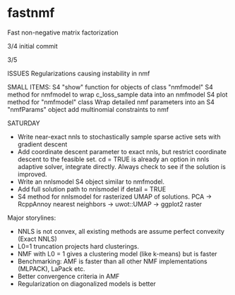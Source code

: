 # fastnmf
Fast non-negative matrix factorization

3/4 initial commit

3/5 

ISSUES
Regularizations causing instability in nmf

SMALL ITEMS:
S4 "show" function for objects of class "nmfmodel"
S4 method for nmfmodel to wrap c_loss_sample data into an nmfmodel
S4 plot method for "nmfmodel" class
Wrap detailed nmf parameters into an S4 "nmfParams" object
add multinomial constraints to nmf

SATURDAY
- Write near-exact nnls to stochastically sample sparse active sets with gradient descent
- Add coordinate descent parameter to exact nnls, but restrict coordinate descent to the feasible set. cd = TRUE is already an option in nnls adaptive solver, integrate directly. Always check to see if the solution is improved.
- Write an nnlsmodel S4 object similar to nmfmodel.
- Add full solution path to nnlsmodel if detail = TRUE
- S4 method for nnlsmodel for rasterized UMAP of solutions. PCA -> RcppAnnoy nearest neighbors -> uwot::UMAP -> ggplot2 raster

Major storylines:
 - NNLS is not convex, all existing methods are assume perfect convexity (Exact NNLS)
 - L0=1 truncation projects hard clusterings.
 - NMF with L0 = 1 gives a clustering model (like k-means) but is faster
 - Benchmarking: AMF is faster than all other NMF implementations (MLPACK), LaPack etc.
 - Better convergence criteria in AMF
 - Regularization on diagonalized models is better
